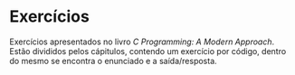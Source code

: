 # Exercícios
Exercícios apresentados no livro *C Programming: A Modern Approach*.
Estão divididos pelos cápitulos, contendo um exercício por código, dentro do mesmo se encontra o enunciado e a saída/resposta.